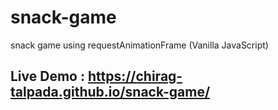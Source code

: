 # snack-game
snack game using requestAnimationFrame (Vanilla JavaScript)

## Live Demo : https://chirag-talpada.github.io/snack-game/

